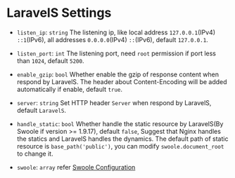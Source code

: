 # LaravelS Settings

- `listen_ip`: `string` The listening ip, like local address `127.0.0.1`(IPv4) `::1`(IPv6), all addresses `0.0.0.0`(IPv4) `::`(IPv6), default `127.0.0.1`.

- `listen_port`: `int` The listening port, need `root` permission if port less than `1024`, default `5200`.

- `enable_gzip`: `bool` Whether enable the gzip of response content when respond by LaravelS. The header about Content-Encoding will be added automatically if enable, default `true`.

- `server`: `string` Set HTTP header `Server` when respond by LaravelS, default `LaravelS`.

- `handle_static`: `bool` Whether handle the static resource by LaravelS(By Swoole if version >= 1.9.17), default `false`, Suggest that Nginx handles the statics and LaravelS handles the dynamics. The default path of static resource is `base_path('public')`, you can modify `swoole.document_root` to change it.

- `swoole`: `array` refer [Swoole Configuration](https://www.swoole.co.uk/docs/modules/swoole-server/configuration)